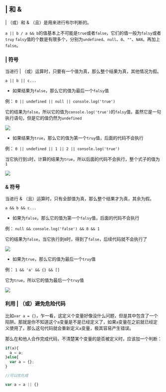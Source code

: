 ## | 和 &

| （或）和 & （且）是用来进行布尔判断的。

`a || b / a && b`的值基本上不可能是`true`或者`false`，它们的值一般为`falsy`或者`truy`
`falsy`值的个数是有限多个，分别为`undefined`、`null`、`0`、`""`、`NAN`，再加上`false`。

### | 符号

当进行 | （或）运算时，只要有一个值为真，那么整个结果为真，其他情况为假。

`a || b || c...`

- 如果结果为`false`，那么它的值为最后一个`falsy`值

例： `0 || undefined || null || console.log('true')`

它的结果为`false`，所以它的值为`console.log('true')`的`falsy`值，虽然它是一句执行语句，但是它的值仍然为`undefined`

![](https://i.loli.net/2018/07/01/5b38c7b75c93f.png)

- 如果结果为`true`，那么它的值为第一个`truy`值，后面的代码不会执行

例： `0 || undefined || 1 || 2 || console.log('true')`

当它执行到`1`时，计算的结果为`true`，所以后面的代码不会执行，整个式子的值为`1`

![](https://i.loli.net/2018/07/01/5b38c86a2ddb9.png)

### & 符号

当进行 & （且）运算时，只有全部值为真，那么整个结果才为真，其余为假。

`a && b && c...`

- 如果为`false`，那么它的值为第一个`falsy`值，后面的代码不会执行

例： `null && console.log('false') && 8 && 1`

它的结果为`false`，当它执行到`0`时，得到了`false`，后续代码就不会执行了

![](https://i.loli.net/2018/07/01/5b38ca4869088.png)

- 如果为`true`，那么它的值为最后一个`truy`值

例： `1 && 'a' && {} && []`

它为`true`，所以它的值为最后一个`truy`值

![](https://i.loli.net/2018/07/01/5b38cdc2c2016.png)

### 利用 | （或）避免危险代码

比如`var a = {}`，乍一看，这定义个变量好像没什么问题，但是其中包含了一个陷阱。那就是你不知道这个`a`变量是不是已经定义了，如果`a`变量在之前就已经定义使用了，那么这句代码就会重新定义`a`变量，极其容易产生错误。

那么在和他人合作完成代码，不清楚某个变量的是否被定义时，应该加一个判断：
```JavaScript
if(a){ 
  a = a;
}else{
  var a = {};
}

//可以优化成

var a = a || {}
```



